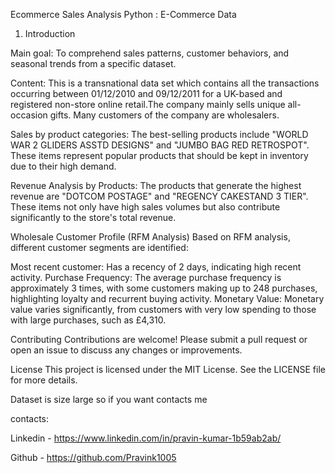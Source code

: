 Ecommerce Sales Analysis
Python : E-Commerce Data

1. Introduction

Main goal:
To comprehend sales patterns, customer behaviors, and seasonal trends from a specific dataset.

Content:
This is a transnational data set which contains all the transactions occurring between 01/12/2010 and 09/12/2011 for a UK-based and registered non-store online retail.The company mainly sells unique all-occasion gifts. Many customers of the company are wholesalers.

Sales by product categories:
The best-selling products include "WORLD WAR 2 GLIDERS ASSTD DESIGNS" and "JUMBO BAG RED RETROSPOT". These items represent popular products that should be kept in inventory due to their high demand.

Revenue Analysis by Products:
The products that generate the highest revenue are "DOTCOM POSTAGE" and "REGENCY CAKESTAND 3 TIER". These items not only have high sales volumes but also contribute significantly to the store's total revenue.

Wholesale Customer Profile (RFM Analysis)
Based on RFM analysis, different customer segments are identified:

Most recent customer: Has a recency of 2 days, indicating high recent activity.
Purchase Frequency: The average purchase frequency is approximately 3 times, with some customers making up to 248 purchases, highlighting loyalty and recurrent buying activity.
Monetary Value: Monetary value varies significantly, from customers with very low spending to those with large purchases, such as £4,310.

Contributing
Contributions are welcome! Please submit a pull request or open an issue to discuss any changes or improvements.

License
This project is licensed under the MIT License. See the LICENSE file for more details.

Dataset is size large so if you want contacts me

contacts:

Linkedin - https://www.linkedin.com/in/pravin-kumar-1b59ab2ab/

Github   - https://github.com/Pravink1005
